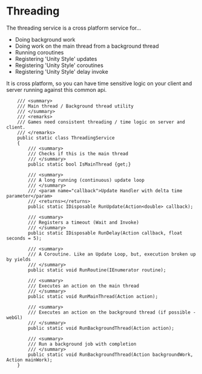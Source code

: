 # Threading

The threading service is a cross platform service for...

- Doing background work
- Doing work on the main thread from a background thread
- Running coroutines
- Registering 'Unity Style' updates
- Registering 'Unity Style' coroutines
- Registering 'Unity Style' delay invoke

It is cross platform, so you can have time sensitive logic on your client and server running against this common api.

`````
    /// <summary>
    /// Main thread / Background thread utility
    /// </summary>
    /// <remarks>
    /// Games need consistent threading / time logic on server and client.
    /// </remarks>
    public static class ThreadingService
    {
        /// <summary>
        /// Checks if this is the main thread
        /// </summary>
        public static bool IsMainThread {get;}

        /// <summary>
        /// A long running (continuous) update loop
        /// </summary>
        /// <param name="callback">Update Handler with delta time parameter</param>
        /// <returns></returns>
        public static IDisposable RunUpdate(Action<double> callback);

        /// <summary>
        /// Registers a timeout (Wait and Invoke)
        /// </summary>
        public static IDisposable RunDelay(Action callback, float seconds = 5);
      
        /// <summary>
        /// A Coroutine. Like an Update Loop, but, execution broken up by yields
        /// </summary>
        public static void RunRoutine(IEnumerator routine);
        
        /// <summary>
        /// Executes an action on the main thread
        /// </summary>
        public static void RunMainThread(Action action);
        
        /// <summary>
        /// Executes an action on the background thread (if possible - webGl)
        /// </summary>
        public static void RunBackgroundThread(Action action);

        /// <summary>
        /// Run a background job with completion
        /// </summary>
        public static void RunBackgroundThread(Action backgroundWork, Action mainWork);
    }
`````
